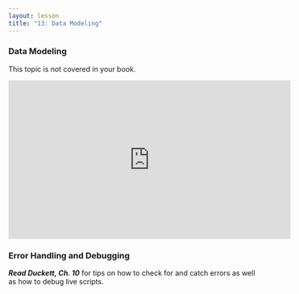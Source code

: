 ```yaml
---
layout: lesson
title: "13: Data Modeling"
---
```

### Data Modeling

This topic is not covered in your book.

<iframe width="560" height="315" src="https://www.youtube.com/embed/qRXWfAOVSyo" frameborder="0" allowfullscreen></iframe> 

### Error Handling and Debugging

***Read Duckett, Ch. 10*** for tips on how to check for and catch errors as well as how to debug live scripts.
